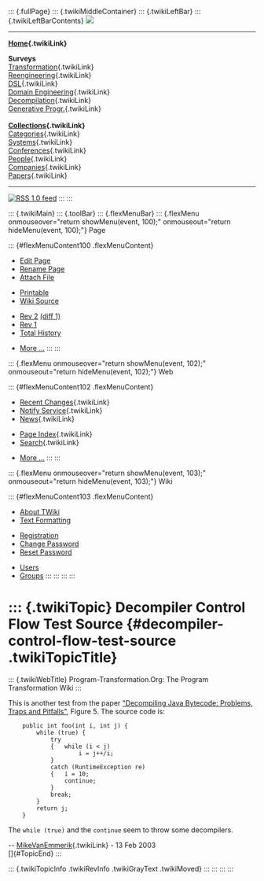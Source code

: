 ::: {.fullPage}
::: {.twikiMiddleContainer}
::: {.twikiLeftBar}
::: {.twikiLeftBarContents}
![](../pub/transformation.gif)

------------------------------------------------------------------------

**[Home](WebHome){.twikiLink}**

**Surveys**\
[Transformation](ProgramTransformation){.twikiLink}\
[Reengineering](ReengineeringWiki){.twikiLink}\
[DSL](DomainSpecificLanguages){.twikiLink}\
[Domain Engineering](DomainEngineering){.twikiLink}\
[Decompilation](DeCompilation){.twikiLink}\
[Generative Progr.](GenerativeProgrammingWiki){.twikiLink}\
\
**[Collections](CategoryCollection){.twikiLink}**\
[Categories](CategoryCategory){.twikiLink}\
[Systems](TransformationSystems){.twikiLink}\
[Conferences](TransformationConferences){.twikiLink}\
[People](TransformationPeople){.twikiLink}\
[Companies](TransformationCompanies){.twikiLink}\
[Papers](CategoryPaper){.twikiLink}

------------------------------------------------------------------------

[![](../pub/rss.gif "RSS 1.0 feed")](WebRss@skin=rss)
:::
:::

::: {.twikiMain}
::: {.toolBar}
::: {.flexMenuBar}
::: {.flexMenu onmouseover="return showMenu(event, 100);" onmouseout="return hideMenu(event, 100);"}
Page

::: {#flexMenuContent100 .flexMenuContent}
-   [Edit
    Page](http://www.program-transformation.org/edit/Transform/DecompilerControlFlowTestSource?t=1536826463)
-   [Rename
    Page](http://www.program-transformation.org/rename/Transform/DecompilerControlFlowTestSource)
-   [Attach
    File](http://www.program-transformation.org/attach/Transform/DecompilerControlFlowTestSource)

<!-- -->

-   [Printable](http://www.program-transformation.org/view/Transform/DecompilerControlFlowTestSource?skin=print.pattern)
-   [Wiki
    Source](http://www.program-transformation.org/view/Transform/DecompilerControlFlowTestSource?skin=text&raw=on&contenttype=text/plain)

<!-- -->

-   [Rev
    2](http://www.program-transformation.org/view/Transform/DecompilerControlFlowTestSource?rev=1.2)
    [(diff 1)](http://www.program-transformation.org/rdiff/Transform/DecompilerControlFlowTestSource?rev1=1.2&rev2=1.1)
-   [Rev
    1](http://www.program-transformation.org/view/Transform/DecompilerControlFlowTestSource?rev=1.1)
-   [Total
    History](http://www.program-transformation.org/rdiff/Transform/DecompilerControlFlowTestSource)

<!-- -->

-   [More
    \...](http://www.program-transformation.org/oops/Transform/DecompilerControlFlowTestSource?template=oopsmore&param1=1.2&param2=1.2)
:::
:::

::: {.flexMenu onmouseover="return showMenu(event, 102);" onmouseout="return hideMenu(event, 102);"}
Web

::: {#flexMenuContent102 .flexMenuContent}
-   [Recent Changes](WebChanges){.twikiLink}
-   [Notify Service](WebNotify){.twikiLink}
-   [News](WebNews){.twikiLink}

<!-- -->

-   [Page Index](WebIndex){.twikiLink}
-   [Search](WebSearch){.twikiLink}

<!-- -->

-   [More
    \...](http://www.program-transformation.org/oops/Transform/DecompilerControlFlowTestSource?template=oopsmore&param1=1.2&param2=1.2)
:::
:::

::: {.flexMenu onmouseover="return showMenu(event, 103);" onmouseout="return hideMenu(event, 103);"}
Wiki

::: {#flexMenuContent103 .flexMenuContent}
-   [About
    TWiki](http://www.program-transformation.org/view/TWiki/WebHome)
-   [Text
    Formatting](http://www.program-transformation.org/view/TWiki/TextFormattingRules)

<!-- -->

-   [Registration](http://www.program-transformation.org/view/TWiki/TWikiRegistration)
-   [Change
    Password](http://www.program-transformation.org/view/TWiki/ChangePassword)
-   [Reset
    Password](http://www.program-transformation.org/view/TWiki/ResetPassword)

<!-- -->

-   [Users](http://www.program-transformation.org/view/Main/TWikiUsers)
-   [Groups](http://www.program-transformation.org/view/Main/TWikiGroups)
:::
:::
:::
:::

::: {.twikiTopic}
Decompiler Control Flow Test Source {#decompiler-control-flow-test-source .twikiTopicTitle}
===================================

::: {.twikiWebTitle}
Program-Transformation.Org: The Program Transformation Wiki
:::

This is another test from the paper [\"Decompiling Java Bytecode:
Problems, Traps and
Pitfalls\"](http://www.sable.mcgill.ca/publications/papers/#cc2002-2),
Figure 5. The source code is:

        public int foo(int i, int j) {
            while (true) {
                try
                {   while (i < j)
                        i = j++/i;
                }
                catch (RuntimeException re)
                {   i = 10;
                    continue;
                }
                break;
            }
            return j;
        }

The `while (true)` and the `continue` seem to throw some decompilers.

\-- [MikeVanEmmerik](../Main/MikeVanEmmerik){.twikiLink} - 13 Feb 2003\
[]{#TopicEnd}
:::

::: {.twikiTopicInfo .twikiRevInfo .twikiGrayText .twikiMoved}
:::
:::
:::
:::
